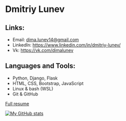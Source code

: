# Dmitriy Lunev

## Links:
- Email: dima.lunev14@gmail.com
- LinkedIn: https://www.linkedin.com/in/dmitriy-lunev/
- Vk: https://vk.com/dimalunev

## Languages and Tools:
- Python, Django, Flask
- HTML, CSS, Bootstrap, JavaScript
- Linux & bash (WSL)
- Git & GitHub

[Full resume](./resume.pdf)

[![My GitHub stats](https://github-readme-stats.vercel.app/api?username=ALittleMoron&show_icons=true&theme=radical)](https://github.com/anuraghazra/github-readme-stats)
